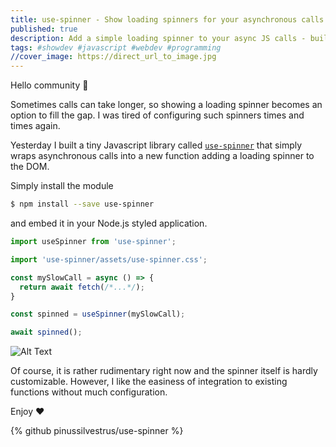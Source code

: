 ```yaml
---
title: use-spinner - Show loading spinners for your asynchronous calls
published: true
description: Add a simple loading spinner to your async JS calls - built for the browser.
tags: #showdev #javascript #webdev #programming
//cover_image: https://direct_url_to_image.jpg
---
```


Hello community :wave:

Sometimes calls can take longer, so showing a loading spinner becomes an option to fill the gap. I was tired of configuring such spinners times and times again.

Yesterday I built a tiny Javascript library called [`use-spinner`](https://github.com/pinussilvestrus/use-spinner) that simply wraps asynchronous calls into a new function adding a loading spinner to the DOM.

Simply install the module

```sh
$ npm install --save use-spinner
```

and embed it in your Node.js styled application.

```js
import useSpinner from 'use-spinner';

import 'use-spinner/assets/use-spinner.css';

const mySlowCall = async () => {
  return await fetch(/*...*/);
}

const spinned = useSpinner(mySlowCall);

await spinned();
```


![Alt Text](https://dev-to-uploads.s3.amazonaws.com/uploads/articles/bv6g2hpitdr8rhv43pw7.gif)

Of course, it is rather rudimentary right now and the spinner itself is hardly customizable. However, I like the easiness of integration to existing functions without much configuration.

Enjoy :heart:

{% github pinussilvestrus/use-spinner %}
